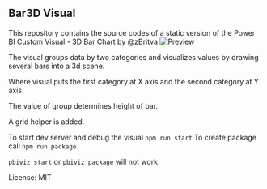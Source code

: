 ## Bar3D Visual

This repository contains the source codes of a static version of the Power BI Custom Visual - 3D Bar Chart by @zBritva
![Preview](https://github.com/julmoser/3DBarChart/blob/master/preview.PNG)

The visual groups data by two categories and visualizes values by drawing several bars into a 3d scene.

Where visual puts the first category at X axis and the second category at Y axis.

The value of group determines height of bar.

A grid helper is added.

To start dev server and debug the visual
`npm run start`
To create package call
`npm run package`

`pbiviz start` or `pbiviz package` will not work



License: MIT
